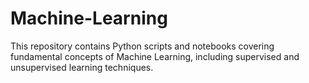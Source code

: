 # Machine-Learning
This repository contains Python scripts and notebooks covering fundamental concepts of Machine Learning, including supervised and unsupervised learning techniques.  
